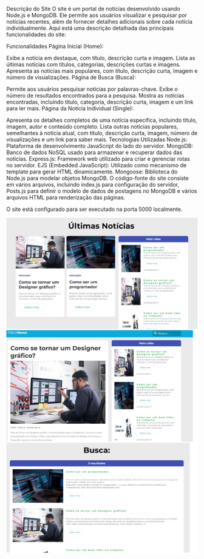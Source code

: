 Descrição do Site
O site é um portal de notícias desenvolvido usando Node.js e MongoDB. Ele permite aos usuários visualizar e pesquisar por notícias recentes, além de fornecer detalhes adicionais sobre cada notícia individualmente. Aqui está uma descrição detalhada das principais funcionalidades do site:

Funcionalidades
Página Inicial (Home):

Exibe a notícia em destaque, com título, descrição curta e imagem.
Lista as últimas notícias com títulos, categorias, descrições curtas e imagens.
Apresenta as notícias mais populares, com título, descrição curta, imagem e número de visualizações.
Página de Busca (Busca):

Permite aos usuários pesquisar notícias por palavras-chave.
Exibe o número de resultados encontrados para a pesquisa.
Mostra as notícias encontradas, incluindo título, categoria, descrição curta, imagem e um link para ler mais.
Página da Notícia Individual (Single):

Apresenta os detalhes completos de uma notícia específica, incluindo título, imagem, autor e conteúdo completo.
Lista outras notícias populares, semelhantes à notícia atual, com título, descrição curta, imagem, número de visualizações e um link para saber mais.
Tecnologias Utilizadas
Node.js: Plataforma de desenvolvimento JavaScript do lado do servidor.
MongoDB: Banco de dados NoSQL usado para armazenar e recuperar dados das notícias.
Express.js: Framework web utilizado para criar e gerenciar rotas no servidor.
EJS (Embedded JavaScript): Utilizado como mecanismo de template para gerar HTML dinamicamente.
Mongoose: Biblioteca do Node.js para modelar objetos MongoDB.
O código-fonte do site consiste em vários arquivos, incluindo index.js para configuração do servidor, Posts.js para definir o modelo de dados de postagens no MongoDB e vários arquivos HTML para renderização das páginas.

O site está configurado para ser executado na porta 5000 localmente.

![Home2](/public/images/FotoSite2.jpg)
![Noticia](/public/images/FotoSite3.jpg)
![Busca](/public/images/FotoSite4.jpg)

